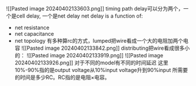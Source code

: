 ![[Pasted image 20240402133603.png]]
timing path delay可以分为两个，一个是cell delay, 一个是net delay
net delay is a function of:
- net resistance
- net capacitance
- net topology
有多种算rc的方式，lumped把wire看成一个大的电阻加两个电容
![[Pasted image 20240402133842.png]]
distributing把wire看成很多小的：
![[Pasted image 20240402133919.png]]
![[Pasted image 20240402133926.png]]
对于不同的model有不同的时间延迟
这里10%-90%指的是output voltage从10%input voltage升到90%input 所需要的时间是多少RC。RC指的是电阻×电容。